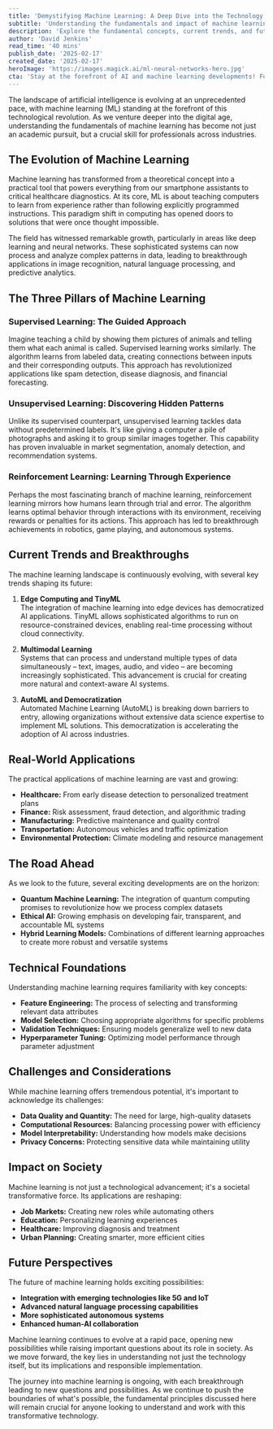 ```yaml
---
title: 'Demystifying Machine Learning: A Deep Dive into the Technology Shaping Our Future'
subtitle: 'Understanding the fundamentals and impact of machine learning in today''s digital age'
description: 'Explore the fundamental concepts, current trends, and future implications of machine learning technology. From supervised learning to quantum computing, understand how ML is reshaping industries and society while addressing key challenges and opportunities in this comprehensive guide.'
author: 'David Jenkins'
read_time: '40 mins'
publish_date: '2025-02-17'
created_date: '2025-02-17'
heroImage: 'https://images.magick.ai/ml-neural-networks-hero.jpg'
cta: 'Stay at the forefront of AI and machine learning developments! Follow us on LinkedIn for regular insights, expert analysis, and the latest breakthroughs in artificial intelligence.'
---
```


The landscape of artificial intelligence is evolving at an unprecedented pace, with machine learning (ML) standing at the forefront of this technological revolution. As we venture deeper into the digital age, understanding the fundamentals of machine learning has become not just an academic pursuit, but a crucial skill for professionals across industries.

## The Evolution of Machine Learning

Machine learning has transformed from a theoretical concept into a practical tool that powers everything from our smartphone assistants to critical healthcare diagnostics. At its core, ML is about teaching computers to learn from experience rather than following explicitly programmed instructions. This paradigm shift in computing has opened doors to solutions that were once thought impossible.

The field has witnessed remarkable growth, particularly in areas like deep learning and neural networks. These sophisticated systems can now process and analyze complex patterns in data, leading to breakthrough applications in image recognition, natural language processing, and predictive analytics.

## The Three Pillars of Machine Learning

### Supervised Learning: The Guided Approach

Imagine teaching a child by showing them pictures of animals and telling them what each animal is called. Supervised learning works similarly. The algorithm learns from labeled data, creating connections between inputs and their corresponding outputs. This approach has revolutionized applications like spam detection, disease diagnosis, and financial forecasting.

### Unsupervised Learning: Discovering Hidden Patterns

Unlike its supervised counterpart, unsupervised learning tackles data without predetermined labels. It's like giving a computer a pile of photographs and asking it to group similar images together. This capability has proven invaluable in market segmentation, anomaly detection, and recommendation systems.

### Reinforcement Learning: Learning Through Experience

Perhaps the most fascinating branch of machine learning, reinforcement learning mirrors how humans learn through trial and error. The algorithm learns optimal behavior through interactions with its environment, receiving rewards or penalties for its actions. This approach has led to breakthrough achievements in robotics, game playing, and autonomous systems.

## Current Trends and Breakthroughs

The machine learning landscape is continuously evolving, with several key trends shaping its future:

1. **Edge Computing and TinyML**  
   The integration of machine learning into edge devices has democratized AI applications. TinyML allows sophisticated algorithms to run on resource-constrained devices, enabling real-time processing without cloud connectivity.

2. **Multimodal Learning**  
   Systems that can process and understand multiple types of data simultaneously – text, images, audio, and video – are becoming increasingly sophisticated. This advancement is crucial for creating more natural and context-aware AI systems.

3. **AutoML and Democratization**  
   Automated Machine Learning (AutoML) is breaking down barriers to entry, allowing organizations without extensive data science expertise to implement ML solutions. This democratization is accelerating the adoption of AI across industries.

## Real-World Applications

The practical applications of machine learning are vast and growing:

- **Healthcare:** From early disease detection to personalized treatment plans
- **Finance:** Risk assessment, fraud detection, and algorithmic trading
- **Manufacturing:** Predictive maintenance and quality control
- **Transportation:** Autonomous vehicles and traffic optimization
- **Environmental Protection:** Climate modeling and resource management

## The Road Ahead

As we look to the future, several exciting developments are on the horizon:

- **Quantum Machine Learning:** The integration of quantum computing promises to revolutionize how we process complex datasets
- **Ethical AI:** Growing emphasis on developing fair, transparent, and accountable ML systems
- **Hybrid Learning Models:** Combinations of different learning approaches to create more robust and versatile systems

## Technical Foundations

Understanding machine learning requires familiarity with key concepts:

- **Feature Engineering:** The process of selecting and transforming relevant data attributes
- **Model Selection:** Choosing appropriate algorithms for specific problems
- **Validation Techniques:** Ensuring models generalize well to new data
- **Hyperparameter Tuning:** Optimizing model performance through parameter adjustment

## Challenges and Considerations

While machine learning offers tremendous potential, it's important to acknowledge its challenges:

- **Data Quality and Quantity:** The need for large, high-quality datasets
- **Computational Resources:** Balancing processing power with efficiency
- **Model Interpretability:** Understanding how models make decisions
- **Privacy Concerns:** Protecting sensitive data while maintaining utility

## Impact on Society

Machine learning is not just a technological advancement; it's a societal transformative force. Its applications are reshaping:

- **Job Markets:** Creating new roles while automating others
- **Education:** Personalizing learning experiences
- **Healthcare:** Improving diagnosis and treatment
- **Urban Planning:** Creating smarter, more efficient cities

## Future Perspectives

The future of machine learning holds exciting possibilities:

- **Integration with emerging technologies like 5G and IoT**
- **Advanced natural language processing capabilities**
- **More sophisticated autonomous systems**
- **Enhanced human-AI collaboration**

Machine learning continues to evolve at a rapid pace, opening new possibilities while raising important questions about its role in society. As we move forward, the key lies in understanding not just the technology itself, but its implications and responsible implementation.

The journey into machine learning is ongoing, with each breakthrough leading to new questions and possibilities. As we continue to push the boundaries of what's possible, the fundamental principles discussed here will remain crucial for anyone looking to understand and work with this transformative technology.
